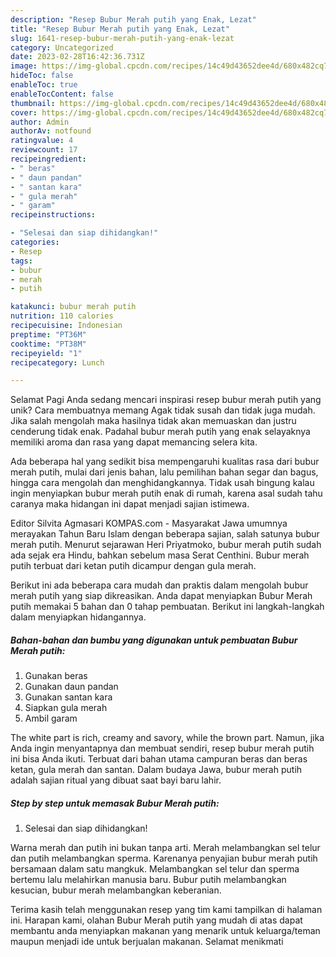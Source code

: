 ```yaml
---
description: "Resep Bubur Merah putih yang Enak, Lezat"
title: "Resep Bubur Merah putih yang Enak, Lezat"
slug: 1641-resep-bubur-merah-putih-yang-enak-lezat
category: Uncategorized
date: 2023-02-28T16:42:36.731Z
image: https://img-global.cpcdn.com/recipes/14c49d43652dee4d/680x482cq70/bubur-merah-putih-foto-resep-utama.jpg
hideToc: false
enableToc: true
enableTocContent: false
thumbnail: https://img-global.cpcdn.com/recipes/14c49d43652dee4d/680x482cq70/bubur-merah-putih-foto-resep-utama.jpg
cover: https://img-global.cpcdn.com/recipes/14c49d43652dee4d/680x482cq70/bubur-merah-putih-foto-resep-utama.jpg
author: Admin
authorAv: notfound
ratingvalue: 4
reviewcount: 17
recipeingredient:
- " beras"
- " daun pandan"
- " santan kara"
- " gula merah"
- " garam"
recipeinstructions:

- "Selesai dan siap dihidangkan!"
categories:
- Resep
tags:
- bubur
- merah
- putih

katakunci: bubur merah putih 
nutrition: 110 calories
recipecuisine: Indonesian
preptime: "PT36M"
cooktime: "PT38M"
recipeyield: "1"
recipecategory: Lunch

---
```



Selamat Pagi Anda sedang mencari inspirasi resep bubur merah putih yang unik? Cara membuatnya memang Agak tidak susah dan tidak juga mudah. Jika salah mengolah maka hasilnya tidak akan memuaskan dan justru cenderung tidak enak. Padahal bubur merah putih yang enak selayaknya memiliki aroma dan rasa yang dapat memancing selera kita.


Ada beberapa hal yang sedikit bisa mempengaruhi kualitas rasa dari bubur merah putih, mulai dari jenis bahan, lalu pemilihan bahan segar dan bagus, hingga cara mengolah dan menghidangkannya. Tidak usah bingung kalau ingin menyiapkan bubur merah putih enak di rumah, karena asal sudah tahu caranya maka hidangan ini dapat menjadi sajian istimewa.

Editor Silvita Agmasari KOMPAS.com - Masyarakat Jawa umumnya merayakan Tahun Baru Islam dengan beberapa sajian, salah satunya bubur merah putih. Menurut sejarawan Heri Priyatmoko, bubur merah putih sudah ada sejak era Hindu, bahkan sebelum masa Serat Centhini. Bubur merah putih terbuat dari ketan putih dicampur dengan gula merah.


Berikut ini ada beberapa cara mudah dan praktis dalam mengolah bubur merah putih yang siap dikreasikan. Anda dapat menyiapkan Bubur Merah putih memakai 5 bahan dan 0 tahap pembuatan. Berikut ini langkah-langkah dalam menyiapkan hidangannya.

<!--inarticleads1-->

##### Bahan-bahan dan bumbu yang digunakan untuk pembuatan Bubur Merah putih:

1. Gunakan  beras
1. Gunakan  daun pandan
1. Gunakan  santan kara
1. Siapkan  gula merah
1. Ambil  garam


The white part is rich, creamy and savory, while the brown part. Namun, jika Anda ingin menyantapnya dan membuat sendiri, resep bubur merah putih ini bisa Anda ikuti. Terbuat dari bahan utama campuran beras dan beras ketan, gula merah dan santan. Dalam budaya Jawa, bubur merah putih adalah sajian ritual yang dibuat saat bayi baru lahir. 

<!--inarticleads2-->

##### Step by step untuk memasak Bubur Merah putih:


1. Selesai dan siap dihidangkan!

Warna merah dan putih ini bukan tanpa arti. Merah melambangkan sel telur dan putih melambangkan sperma. Karenanya penyajian bubur merah putih bersamaan dalam satu mangkuk. Melambangkan sel telur dan sperma bertemu lalu melahirkan manusia baru. Bubur putih melambangkan kesucian, bubur merah melambangkan keberanian. 

Terima kasih telah menggunakan resep yang tim kami tampilkan di halaman ini. Harapan kami, olahan Bubur Merah putih yang mudah di atas dapat membantu anda menyiapkan makanan yang menarik untuk keluarga/teman maupun menjadi ide untuk berjualan makanan. Selamat menikmati
